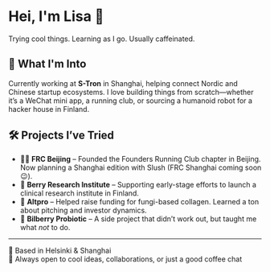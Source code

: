 # Hei, I'm Lisa 👋

Trying cool things. Learning as I go. Usually caffeinated.

## 🌱 What I'm Into
Currently working at **S-Tron** in Shanghai, helping connect Nordic and Chinese startup ecosystems. I love building things from scratch—whether it’s a WeChat mini app, a running club, or sourcing a humanoid robot for a hacker house in Finland.

## 🛠️ Projects I’ve Tried
- 🏃‍♀️ **FRC Beijing** – Founded the Founders Running Club chapter in Beijing. Now planning a Shanghai edition with Slush (FRC Shanghai coming soon 😉).
- 🍓 **Berry Research Institute** – Supporting early-stage efforts to launch a clinical research institute in Finland.
- 🍄 **Altpro** – Helped raise funding for fungi-based collagen. Learned a ton about pitching and investor dynamics.
- 🧪 **Bilberry Probiotic** – A side project that didn’t work out, but taught me what *not* to do.

---

📍 Based in Helsinki & Shanghai  
💬 Always open to cool ideas, collaborations, or just a good coffee chat


